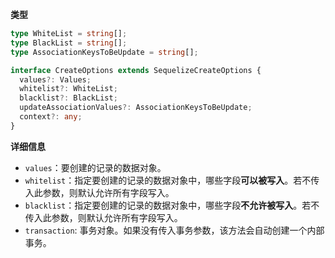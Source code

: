 **类型**
```typescript
type WhiteList = string[];
type BlackList = string[];
type AssociationKeysToBeUpdate = string[];

interface CreateOptions extends SequelizeCreateOptions {
  values?: Values;
  whitelist?: WhiteList;
  blacklist?: BlackList;
  updateAssociationValues?: AssociationKeysToBeUpdate;
  context?: any;
}
```

**详细信息**

* `values`：要创建的记录的数据对象。
* `whitelist`：指定要创建的记录的数据对象中，哪些字段**可以被写入**。若不传入此参数，则默认允许所有字段写入。
* `blacklist`：指定要创建的记录的数据对象中，哪些字段**不允许被写入**。若不传入此参数，则默认允许所有字段写入。
* `transaction`: 事务对象。如果没有传入事务参数，该方法会自动创建一个内部事务。
